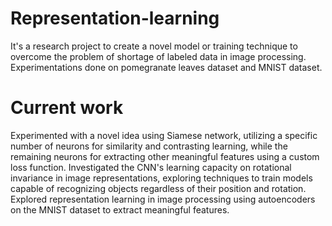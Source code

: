 # Representation-learning
  It's a research project to create a novel model or training technique to overcome the problem of shortage of labeled data in image processing. Experimentations done on pomegranate leaves dataset and MNIST dataset.
  
# Current work 
  Experimented with a novel idea using Siamese network, utilizing a specific number of neurons for similarity and contrasting learning, while the remaining neurons for extracting other meaningful features using a custom loss function.
  Investigated the CNN's learning capacity on rotational invariance in image representations, exploring techniques to train models capable of recognizing objects regardless of their position and rotation.
  Explored representation learning in image processing using autoencoders on the MNIST dataset to extract meaningful features.
